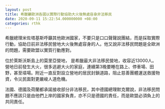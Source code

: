 ```yaml
---
layout: post
title: 希臘籲歐洲各國以實際行動協助大火後無處容身非法移民
date: 2020-09-11 15:22:54.000000000 +08:00
categories: rthk
---
```


希臘總理米佐塔基斯呼籲其他歐洲國家，不要只是口口聲聲說團結，而是採取實際行動，協助日前非法移民營地大火後無處容身的人。他又說非法移民問題是全歐洲的問題，需要歐盟以實質行動應對。

位於萊斯沃斯島上的莫里亞營地， 是希臘最大非法移民營地，收容近13000人。營地日前發生大火，很多逃避大火的家庭，連續第3晚要睡在路上、停車場、田野，甚至墳場。附近一直反對設立營地的居民封鎖道路，阻止慈善團體運送救援物資，令災民面對更嚴峻人道危機。

法國、德國及荷蘭都承諾接收部分非法移民，其中德國總理默克爾說，非法移民問題不應該只是由他們上岸的國家負責，亦不只是德國的責任，而是歐盟必須負上的共同責任。
